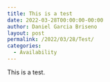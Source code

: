 ```yaml
---
title: This is a test
date: 2022-03-28T00:00:00-00:00
author: Daniel Garcia Briseno
layout: post
permalink: /2022/03/28/Test/
categories:
  - Availability
---
```


This is a test.
